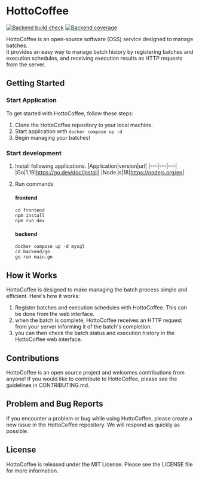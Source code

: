 # HottoCoffee

[![Backend build check](https://github.com/HottoCoffee/HottoCoffee/actions/workflows/build-backend.yaml/badge.svg)](https://github.com/HottoCoffee/HottoCoffee/actions/workflows/build-backend.yaml)
[![Backend coverage](https://codecov.io/gh/HottoCoffee/HottoCoffee/branch/main/graph/badge.svg?token=J3IRHICVNY)](https://codecov.io/gh/HottoCoffee/HottoCoffee)

HottoCoffee is an open-source software (OSS) service designed to manage batches.  
It provides an easy way to manage batch history by registering batches and execution schedules, and receiving execution results as HTTP requests from the server.

## Getting Started

### Start Application

To get started with HottoCoffee, follow these steps:

1. Clone the HottoCoffee repository to your local machine.
2. Start application with `docker compose up -d`
3. Begin managing your batches!

### Start development

1. Install following applications.
   |Application|version|url|
   |---|---|---|
   |Go|1.19|https://go.dev/doc/install|
   |Node.js|18|https://nodejs.org/en|
2. Run commands

   #### frontend

   ```shell
   cd frontend
   npm install
   npm run dev
   ```

   #### backend

   ```shell
   docker compose up -d mysql
   cd backend/go
   go run main.go
   ```

## How it Works

HottoCoffee is designed to make managing the batch process simple and efficient.
Here's how it works:

1. Register batches and execution schedules with HottoCoffee. This can be done from the web interface.
2. when the batch is complete, HottoCoffee receives an HTTP request from your server informing it of the batch's completion.
3. you can then check the batch status and execution history in the HottoCoffee web interface.

## Contributions

HottoCoffee is an open source project and welcomes contributions from anyone!
If you would like to contribute to HottoCoffee, please see the guidelines in CONTRIBUTING.md.

## Problem and Bug Reports

If you encounter a problem or bug while using HottoCoffee, please create a new issue in the HottoCoffee repository.
We will respond as quickly as possible.

## License

HottoCoffee is released under the MIT License. Please see the LICENSE file for more information.
